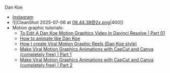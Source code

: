 Dan Koe
- [Instagram](https://www.instagram.com/thedankoe/)
- ![[CleanShot 2025-07-06 at 08.44.38@2x.png|400]]
- Motion graphic tutorials:
	- [To Edit A Dan Koe Motion Graphics Video In Davinci Resolve | Part 01](https://www.youtube.com/watch?v=TKk_1mNmJ8M)
	- [How to animate like Dan Koe](https://www.youtube.com/watch?v=J2xq3FDYe8w)
	- [How I create Viral Motion Graphic Reels (Dan Koe style)](https://www.youtube.com/watch?v=ts32QVCSpGQ)
	- [Make Viral Motion Graphics Animations with CapCut and Canva (completely free) | Part 1](https://www.youtube.com/watch?v=b8SGryxaaTU)
	- [Make Viral Motion Graphics Animations with CapCut and Canva (completely free) | Part 2](https://www.youtube.com/watch?v=qDWQDsHNml0)

